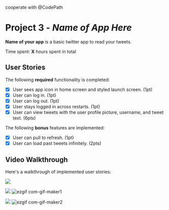 cooperate with @CodePath

# Project 3 - *Name of App Here*

**Name of your app** is a basic twitter app to read your tweets.

Time spent: **X** hours spent in total

## User Stories

The following **required** functionality is completed:

- [x] User sees app icon in home screen and styled launch screen. (1pt)
- [x] User can log in. (1pt)
- [x] User can log out. (1pt)
- [x] User stays logged in across restarts. (1pt)
- [x] User can view tweets with the user profile picture, username, and tweet text. (6pts)

The following **bonus** features are implemented:

- [x] User can pull to refresh. (1pt)
- [x] User can load past tweets infinitely. (2pts)

## Video Walkthrough

Here's a walkthrough of implemented user stories:

![](https://i.imgur.com/mA0Sxz4.gif)

![](https://i.imgur.com/Yz48NvT.gif)
![ezgif com-gif-maker1](https://user-images.githubusercontent.com/91364746/138767115-882ed398-5324-4eee-a832-4e6b37e932a1.gif)

![](https://i.imgur.com/buiAnrQ.gif)
![ezgif com-gif-maker2](https://user-images.githubusercontent.com/91364746/138767161-b95a88f4-fe5a-4dde-8ade-6015c14d5d55.gif)

